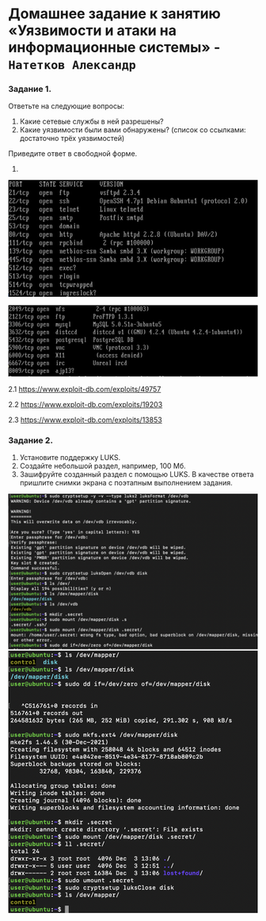 # Домашнее задание к занятию «Уязвимости и атаки на информационные системы» - `Натетков Александр`



### Задание 1. 

Ответьте на следующие вопросы:

1. Какие сетевые службы в ней разрешены?
2. Какие уязвимости были вами обнаружены? (список со ссылками: достаточно трёх уязвимостей)

Приведите ответ в свободной форме.


1.
![Network_Service1](https://github.com/karapuze/gitlab-hw/blob/main/img/Снимок%20экрана%202023-12-15%20в%2015.41.54.png)

![Network_Service1](https://github.com/karapuze/gitlab-hw/blob/main/img/Снимок%20экрана%202023-12-15%20в%2015.42.10.png)


2.1 https://www.exploit-db.com/exploits/49757

2.2 https://www.exploit-db.com/exploits/19203

2.3 https://www.exploit-db.com/exploits/13853


### Задание 2.

1. Установите поддержку LUKS.
2. Создайте небольшой раздел, например, 100 Мб.
3. Зашифруйте созданный раздел с помощью LUKS.
В качестве ответа пришлите снимки экрана с поэтапным выполнением задания.


![LUKS](https://github.com/karapuze/gitlab-hw/blob/main/img/Снимок%20экрана%202023-12-03%20в%2016.09.00.png)
![LUKS](https://github.com/karapuze/gitlab-hw/blob/main/img/Снимок%20экрана%202023-12-03%20в%2016.09.13.png)
